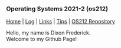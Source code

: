 ### Operating Systems 2021-2 (os212)

[Home](https://github.com/dixonfrederick) | [Log](TXT/mylog.txt) | [Links](/links.md) | [Tips](/tips.md) | [OS212 Repository](https://github.com/dixonfrederick/os212/)

Hello, my name is Dixon Frederick.\
Welcome to my Github Page!
